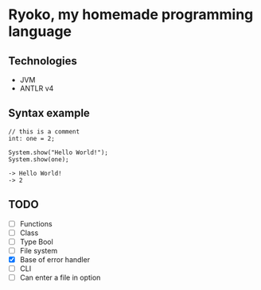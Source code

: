 # Ryoko, my homemade programming language

## Technologies

- JVM
- ANTLR v4

## Syntax example

```
// this is a comment
int: one = 2;

System.show("Hello World!");
System.show(one);

-> Hello World!
-> 2
```

## TODO

- [ ] Functions
- [ ] Class
- [ ] Type Bool
- [ ] File system
- [x] Base of error handler
- [ ] CLI
- [ ] Can enter a file in option 

